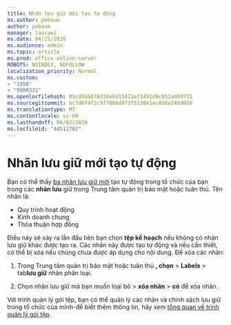 ```yaml
---
title: Nhãn lưu giữ mới tạo tự động
ms.author: pebaum
author: pebaum
manager: laurawi
ms.date: 04/21/2020
ms.audience: admin
ms.topic: article
ms.prod: office-online-server
ROBOTS: NOINDEX, NOFOLLOW
localization_priority: Normal
ms.custom:
- "1958"
- "9000331"
ms.openlocfilehash: 05cd5bb076d16e6d15422ef3491d9c051ad09731
ms.sourcegitcommit: bc7d6f4f3c9f7060d073f5130e1ec856e248d020
ms.translationtype: MT
ms.contentlocale: vi-VN
ms.lasthandoff: 06/02/2020
ms.locfileid: "44511782"
---
```

# <a name="new-retention-labels-created-automatically"></a>Nhãn lưu giữ mới tạo tự động

Bạn có thể thấy [ba nhãn lưu giữ mới](https://docs.microsoft.com/microsoft-365/compliance/file-plan-manager) tạo tự động trong tổ chức của bạn trong các **nhãn lưu** giữ trong Trung tâm quản trị bảo mật hoặc tuân thủ. Tên nhãn là:

- Quy trình hoạt động
- Kinh doanh chung
- Thỏa thuận hợp đồng

Điều này sẽ xảy ra lần đầu tiên bạn chọn **tệp kế hoạch** nếu không có nhãn lưu giữ khác được tạo ra. Các nhãn này được tạo tự động và nếu cần thiết, có thể bị xóa nếu chúng chưa được áp dụng cho nội dung. Để xóa các nhãn:

1. Trong Trung tâm quản trị bảo mật hoặc tuân thủ **, chọn**  >  **Labels**  >  tab**lưu giữ** nhãn phân loại.

1. Chọn nhãn lưu giữ mà bạn muốn loại bỏ > **xóa nhãn**  >  **có** để xóa nhãn.

Với trình quản lý gói tệp, bạn có thể quản lý các nhãn và chính sách lưu giữ trong tổ chức của mình-để biết thêm thông tin, hãy xem [tổng quan về trình quản lý gói tệp](https://docs.microsoft.com/microsoft-365/compliance/file-plan-manager).